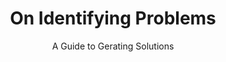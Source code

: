 ---
title: On Identifying Problems
subtitle: A Guide to Gerating Solutions
link: https://medium.com/@andepaulj/on-identifying-problems-d0b93aeb771
image: posts/identifying-problems.jpg
---